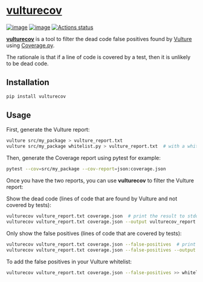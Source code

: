 # [vulturecov](https://github.com/Jonas1312/vulturecov)

[![image](https://img.shields.io/pypi/v/vulturecov.svg)](https://pypi.python.org/pypi/ruff)
[![image](https://img.shields.io/pypi/pyversions/vulturecov.svg)](https://pypi.python.org/pypi/ruff)
[![Actions status](https://github.com/Jonas1312/vulturecov/workflows/ci/badge.svg)](https://github.com/Jonas1312/vulturecov/actions)

[**vulturecov**](https://github.com/Jonas1312/vulturecov) is a tool to filter the dead code false positives found by [Vulture](https://github.com/jendrikseipp/vulture) using [Coverage.py](https://coverage.readthedocs.io/e).

The rationale is that if a line of code is covered by a test, then it is unlikely to be dead code.

## Installation

```bash
pip install vulturecov
```

## Usage

First, generate the Vulture report:

```bash
vulture src/my_package > vulture_report.txt
vulture src/my_package whitelist.py > vulture_report.txt  # with a whitelist
```

Then, generate the Coverage report using pytest for example:

```bash
pytest --cov=src/my_package --cov-report=json:coverage.json
```

Once you have the two reports, you can use **vulturecov** to filter the Vulture report:

Show the dead code (lines of code that are found by Vulture and not covered by tests):

```bash
vulturecov vulture_report.txt coverage.json  # print the result to stdout
vulturecov vulture_report.txt coverage.json --output vulturecov_report.txt  # write the result to a file
```

Only show the false positives (lines of code that are covered by tests):

```bash
vulturecov vulture_report.txt coverage.json --false-positives  # print the result to stdout
vulturecov vulture_report.txt coverage.json --false-positives --output vulture_fp.txt  # write the result to a file
```

To add the false positives in your Vulture whitelist:

```bash
vulturecov vulture_report.txt coverage.json --false-positives >> whitelist.py
```
